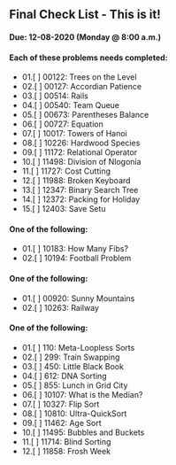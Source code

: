 ## Final Check List - This is it!
#### Due: 12-08-2020 (Monday @ 8:00 a.m.)

#### Each of these problems needs completed:
 - 01.[ ] 00122: Trees on the Level
 - 02.[ ] 00127: Accordian Patience
 - 03.[ ] 00514: Rails
 - 04.[ ] 00540: Team Queue
 - 05.[ ] 00673: Parentheses Balance
 - 06.[ ] 00727: Equation
 - 07.[ ] 10017: Towers of Hanoi
 - 08.[ ] 10226: Hardwood Species
 - 09.[ ] 11172: Relational Operator
 - 10.[ ] 11498: Division of Nlogonia
 - 11.[ ] 11727: Cost Cutting
 - 12.[ ] 11988: Broken Keyboard
 - 13.[ ] 12347: Binary Search Tree
 - 14.[ ] 12372: Packing for Holiday
 - 15.[ ] 12403: Save Setu


#### One of the following:
 - 01.[ ] 10183: How Many Fibs?
 - 02.[ ] 10194: Football Problem
  
#### One of the following:
 - 01.[ ] 00920: Sunny Mountains
 - 02.[ ] 10263: Railway

#### One of the following:
 - 01.[ ] 110: Meta-Loopless Sorts
 - 02.[ ] 299: Train Swapping
 - 03.[ ] 450: Little Black Book
 - 04.[ ] 612: DNA Sorting
 - 05.[ ] 855: Lunch in Grid City
 - 06.[ ] 10107: What is the Median?
 - 07.[ ] 10327: Flip Sort
 - 08.[ ] 10810: Ultra-QuickSort
 - 09.[ ] 11462: Age Sort
 - 10.[ ] 11495: Bubbles and Buckets
 - 11.[ ] 11714: Blind Sorting
 - 12.[ ] 11858: Frosh Week